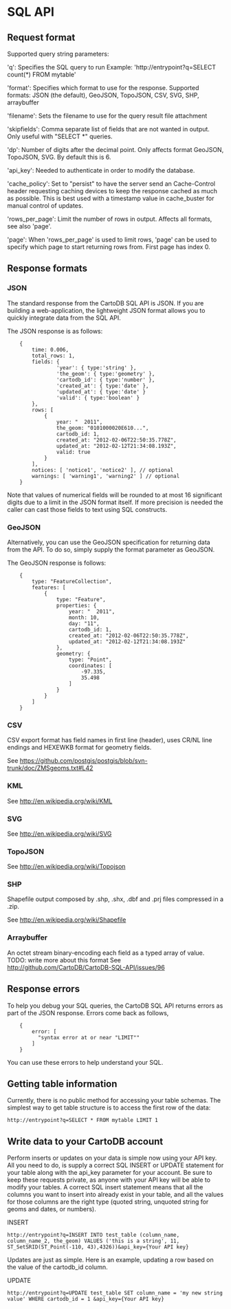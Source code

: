 SQL API
=======

Request format
--------------

Supported query string parameters:

  'q':        Specifies the SQL query to run
              Example:
              'http://entrypoint?q=SELECT count(*) FROM mytable'

  'format':   Specifies which format to use for the response.
              Supported formats: JSON (the default), GeoJSON,
              TopoJSON, CSV, SVG, SHP, arraybuffer

  'filename': Sets the filename to use for the query result 
              file attachment

  'skipfields':
              Comma separate list of fields that are not wanted
              in output. Only useful with "SELECT *" queries.

  'dp':       Number of digits after the decimal point.
              Only affects format GeoJSON, TopoJSON, SVG.
              By default this is 6.

  'api_key':  Needed to authenticate in order to modify the database.

  'cache_policy':
              Set to "persist" to have the server send an Cache-Control
              header requesting caching devices to keep the response
              cached as much as possible. This is best used with a
              timestamp value in cache_buster for manual control of
              updates.

  'rows_per_page':
              Limit the number of rows in output. Affects all formats,
              see also 'page'.

  'page':
              When 'rows_per_page' is used to limit rows, 'page' can be
              used to specify which page to start returning rows from.
              First page has index 0.

Response formats
----------------


### JSON

The standard response from the CartoDB SQL API is JSON. If you are
building a web-application, the lightweight JSON format allows you to
quickly integrate data from the SQL API.

The JSON response is as follows:
```
    {
        time: 0.006,
        total_rows: 1,
        fields: {
                'year': { type:'string' },
                'the_geom': { type:'geometry' },
                'cartodb_id': { type:'number' },
                'created_at': { type:'date' },
                'updated_at': { type:'date' }
                'valid': { type:'boolean' }
        },
        rows: [
            {
                year: "  2011",
                the_geom: "0101000020E610...",
                cartodb_id: 1,
                created_at: "2012-02-06T22:50:35.778Z",
                updated_at: "2012-02-12T21:34:08.193Z",
                valid: true
            }
        ],
        notices: [ 'notice1', 'notice2' ], // optional
        warnings: [ 'warning1', 'warning2' ] // optional
    }
```

Note that values of numerical fields will be rounded to at most 16 significant
digits due to a limit in the JSON format itself. If more precision is needed
the caller can cast those fields to text using SQL constructs.

### GeoJSON

Alternatively, you can use the GeoJSON specification for returning data
from the API. To do so, simply supply the format parameter as GeoJSON.

The GeoJSON response is follows:
```
    {
        type: "FeatureCollection",
        features: [
            {
                type: "Feature",
                properties: {
                    year: "  2011",
                    month: 10,
                    day: "11",
                    cartodb_id: 1,
                    created_at: "2012-02-06T22:50:35.778Z",
                    updated_at: "2012-02-12T21:34:08.193Z"
                },
                geometry: {
                    type: "Point",
                    coordinates: [
                        -97.335,
                        35.498
                    ]
                }
            }
        ]
    }
```

### CSV

CSV export format has field names in first line (header),
uses CR/NL line endings and HEXEWKB format for geometry fields.

See https://github.com/postgis/postgis/blob/svn-trunk/doc/ZMSgeoms.txt#L42

### KML

See http://en.wikipedia.org/wiki/KML

### SVG

See http://en.wikipedia.org/wiki/SVG

### TopoJSON

See http://en.wikipedia.org/wiki/Topojson

### SHP

Shapefile output composed by .shp, .shx, .dbf and .prj files
compressed in a .zip.

See http://en.wikipedia.org/wiki/Shapefile

### Arraybuffer

An octet stream binary-encoding each field as a typed array of value.
TODO: write more about this format
See http://github.com/CartoDB/CartoDB-SQL-API/issues/96

Response errors
---------------

To help you debug your SQL queries, the CartoDB SQL API returns errors
as part of the JSON response. Errors come back as follows,

```
    {
        error: [
          "syntax error at or near "LIMIT""
        ]
    }
```

You can use these errors to help understand your SQL.


Getting table information
-------------------------

Currently, there is no public method for accessing your table schemas. The
simplest way to get table structure is to access the first row of the data:

    http://entrypoint?q=SELECT * FROM mytable LIMIT 1

Write data to your CartoDB account
----------------------------------

Perform inserts or updates on your data is simple now using your API
key. All you need to do, is supply a correct SQL INSERT or UPDATE
statement for your table along with the api_key parameter for your
account. Be sure to keep these requests private, as anyone with your API
key will be able to modify your tables. A correct SQL insert statement
means that all the columns you want to insert into already exist in
your table, and all the values for those columns are the right type
(quoted string, unquoted string for geoms and dates, or numbers).

INSERT

    http://entrypoint?q=INSERT INTO test_table (column_name, column_name_2, the_geom) VALUES ('this is a string', 11, ST_SetSRID(ST_Point(-110, 43),4326))&api_key={Your API key}

Updates are just as simple. Here is an example, updating a row based on
the value of the cartodb_id column.

UPDATE

    http://entrypoint?q=UPDATE test_table SET column_name = 'my new string value' WHERE cartodb_id = 1 &api_key={Your API key}


